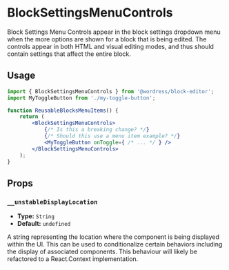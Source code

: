 # BlockSettingsMenuControls

Block Settings Menu Controls appear in the block settings dropdown menu when the more options are shown for a block that is being edited. The controls appear in both HTML and visual editing modes, and thus should contain settings that affect the entire block.

## Usage

```jsx
import { BlockSettingsMenuControls } from '@wordress/block-editor';
import MyToggleButton from './my-toggle-button';

function ReusableBlocksMenuItems() {
	return (
		<BlockSettingsMenuControls>
			{/* Is this a breaking change? */}
			{/* Should this use a menu item example? */}
			<MyToggleButton onToggle={ /* ... */ } />
		</BlockSettingsMenuControls>
	);
}
```

## Props

### `__unstableDisplayLocation`

-   **Type:** `String`
-   **Default:** `undefined`

A string representing the location where the component is being displayed within the UI. This can be used to conditionalize certain behaviors including the display of associated components. This behaviour will likely be refactored to a React.Context implementation.
